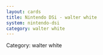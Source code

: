 ```yaml
---
layout: cards
title: Nintendo DSi - walter white
system: nintendo-dsi
category: walter white
---
```

<div class="alert alert-secondary mb-4"><span class="i18n innerHTML-category">Category: </span><span class="i18n innerHTML-cat-walter white">walter white</span></div>
